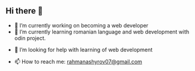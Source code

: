 ## Hi there 👋


- 🔭 I’m currently working on becoming a web developer
- 🌱 I’m currently learning romanian language and web development with odin project.
<!-- - 👯 I’m looking to collaborate on  -->
- 🤔 I’m looking for help with learning of web development
<!-- - 💬 Ask me about ... -->
- 📫 How to reach me: rahmanashyrov07@gmail.com
<!-- - 😄 Pronouns: ... -->
<!-- - ⚡ Fun fact: ... -->


